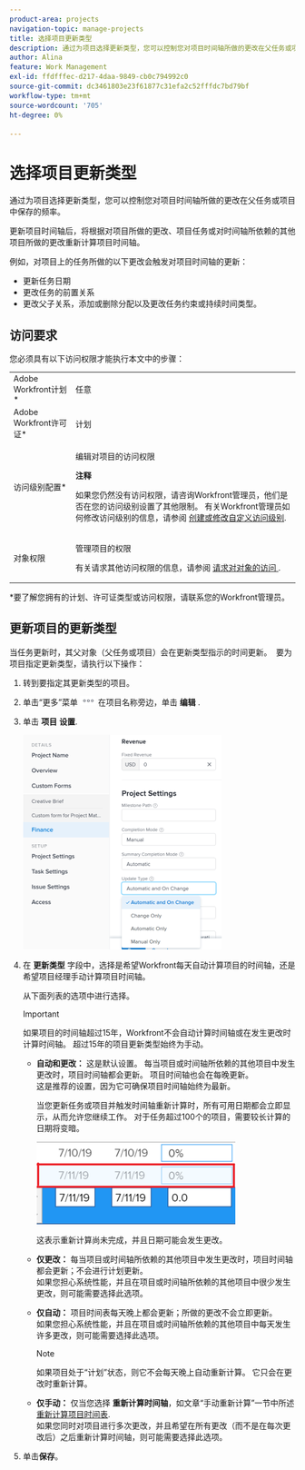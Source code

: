 ```yaml
---
product-area: projects
navigation-topic: manage-projects
title: 选择项目更新类型
description: 通过为项目选择更新类型，您可以控制您对项目时间轴所做的更改在父任务或项目中保存的频率。
author: Alina
feature: Work Management
exl-id: ffdfffec-d217-4daa-9849-cb0c794992c0
source-git-commit: dc3461803e23f61877c31efa2c52fffdc7bd79bf
workflow-type: tm+mt
source-wordcount: '705'
ht-degree: 0%

---
```


# 选择项目更新类型

通过为项目选择更新类型，您可以控制您对项目时间轴所做的更改在父任务或项目中保存的频率。

更新项目时间轴后，将根据对项目所做的更改、项目任务或对时间轴所依赖的其他项目所做的更改重新计算项目时间轴。

例如，对项目上的任务所做的以下更改会触发对项目时间轴的更新：

* 更新任务日期
* 更改任务的前置关系
* 更改父子关系，添加或删除分配以及更改任务约束或持续时间类型。

## 访问要求

<!-- drafted for P&P:

<table style="table-layout:auto"> 
 <col> 
 <col> 
 <tbody> 
  <tr> 
   <td role="rowheader">Adobe Workfront plan*</td> 
   <td> <p>Any </p> </td> 
  </tr> 
  <tr> 
   <td role="rowheader">Adobe Workfront license*</td> 
   <td> <p>Current license: Standard</p> 
   Or
   <p>Legacy license: Plan </p> </td> 
  </tr> 
  <tr> 
   <td role="rowheader">Access level configurations*</td> 
   <td> <p>Edit access to Projects</p> <p><b>NOTE</b>
   
   If you still don't have access, ask your Workfront administrator if they set additional restrictions in your access level. For information on how a Workfront administrator can modify your access level, see <a href="../../../administration-and-setup/add-users/configure-and-grant-access/create-modify-access-levels.md" class="MCXref xref">Create or modify custom access levels</a>.</p> </td> 
  </tr> 
  <tr> 
   <td role="rowheader">Object permissions</td> 
   <td> <p>Manage permissions to a project</p> <p>For information on requesting additional access, see <a href="../../../workfront-basics/grant-and-request-access-to-objects/request-access.md" class="MCXref xref">Request access to objects </a>.</p> </td> 
  </tr> 
 </tbody> 
</table>
-->

您必须具有以下访问权限才能执行本文中的步骤：

<table style="table-layout:auto"> 
 <col> 
 <col> 
 <tbody> 
  <tr> 
   <td role="rowheader">Adobe Workfront计划*</td> 
   <td> <p>任意 </p> </td> 
  </tr> 
  <tr> 
   <td role="rowheader">Adobe Workfront许可证*</td> 
   <td> <p>计划 </p> </td> 
  </tr> 
  <tr> 
   <td role="rowheader">访问级别配置*</td> 
   <td> <p>编辑对项目的访问权限</p> <p><b>注释</b>

如果您仍然没有访问权限，请咨询Workfront管理员，他们是否在您的访问级别设置了其他限制。 有关Workfront管理员如何修改访问级别的信息，请参阅 <a href="../../../administration-and-setup/add-users/configure-and-grant-access/create-modify-access-levels.md" class="MCXref xref">创建或修改自定义访问级别</a>.</p> </td>
</tr> 
  <tr> 
   <td role="rowheader">对象权限</td> 
   <td> <p>管理项目的权限</p> <p>有关请求其他访问权限的信息，请参阅 <a href="../../../workfront-basics/grant-and-request-access-to-objects/request-access.md" class="MCXref xref">请求对对象的访问 </a>.</p> </td> 
  </tr> 
 </tbody> 
</table>

&#42;要了解您拥有的计划、许可证类型或访问权限，请联系您的Workfront管理员。

## 更新项目的更新类型

当任务更新时，其父对象（父任务或项目）会在更新类型指示的时间更新。  要为项目指定更新类型，请执行以下操作：

1. 转到要指定其更新类型的项目。
1. 单击“更多”菜单 ![](assets/more-icon.png) 在项目名称旁边，单击 **编辑** .

1. 单击  **项目** **设置**.

   ![](assets/update-type-field-on-project-edit-box-nwe-350x378.png)

1. 在 **更新类型** 字段中，选择是希望Workfront每天自动计算项目的时间轴，还是希望项目经理手动计算项目时间轴。

   从下面列表的选项中进行选择。 

   >[!IMPORTANT]
   >
   >如果项目的时间轴超过15年，Workfront不会自动计算时间轴或在发生更改时计算时间轴。 超过15年的项目更新类型始终为手动。

   * **自动和更改：** 这是默认设置。 每当项目或时间轴所依赖的其他项目中发生更改时，项目时间轴都会更新。 项目时间轴也会在每晚更新。 \
      这是推荐的设置，因为它可确保项目时间轴始终为最新。

      当您更新任务或项目并触发时间轴重新计算时，所有可用日期都会立即显示，从而允许您继续工作。 对于任务超过100个的项目，需要较长计算的日期将变暗。

      ![](assets/dates-dimmed-when-insline-editing-350x146.png)

      这表示重新计算尚未完成，并且日期可能会发生更改。

   * **仅更改：** 每当项目或时间轴所依赖的其他项目中发生更改时，项目时间轴都会更新；不会进行计划更新。\
      如果您担心系统性能，并且在项目或时间轴所依赖的其他项目中很少发生更改，则可能需要选择此选项。

   * **仅自动：** 项目时间表每天晚上都会更新；所做的更改不会立即更新。\
      如果您担心系统性能，并且在项目或时间轴所依赖的其他项目中每天发生许多更改，则可能需要选择此选项。

      >[!NOTE]
      >
      >如果项目处于“计划”状态，则它不会每天晚上自动重新计算。 它只会在更改时重新计算。

   * **仅手动：** 仅当您选择 **重新计算时间轴**，如文章“手动重新计算”一节中所述 [重新计算项目时间表](../../../manage-work/projects/manage-projects/recalculate-project-timeline.md).\
      如果您同时对项目进行多次更改，并且希望在所有更改（而不是在每次更改后）之后重新计算时间轴，则可能需要选择此选项。

1. 单击&#x200B;**保存**。
